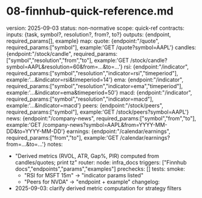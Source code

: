 # 08-finnhub-quick-reference.md
version: 2025-09-03
status: non-normative
scope: quick-ref
contracts:
  inputs: {task, symbol?, resolution?, from?, to?}
  outputs: {endpoint, required_params[], example}
map:
  quote: {endpoint:"/quote", required_params:["symbol"], example:'GET /quote?symbol=AAPL'}
  candles: {endpoint:"/stock/candle", required_params:["symbol","resolution","from","to"], example:'GET /stock/candle?symbol=AAPL&resolution=60&from=...&to=...'}
  rsi: {endpoint:"/indicator", required_params:["symbol","resolution","indicator=rsi","timeperiod"], example:'...&indicator=rsi&timeperiod=14'}
  ema: {endpoint:"/indicator", required_params:["symbol","resolution","indicator=ema","timeperiod"], example:'...&indicator=ema&timeperiod=50'}
  macd: {endpoint:"/indicator", required_params:["symbol","resolution","indicator=macd"], example:'...&indicator=macd'}
  peers: {endpoint:"/stock/peers", required_params:["symbol"], example:'GET /stock/peers?symbol=AAPL'}
  news: {endpoint:"/company-news", required_params:["symbol","from","to"], example:'GET /company-news?symbol=AAPL&from=YYYY-MM-DD&to=YYYY-MM-DD'}
  earnings: {endpoint:"/calendar/earnings", required_params:["from","to"], example:'GET /calendar/earnings?from=...&to=...'}
notes:
  - "Derived metrics (RVOL, ATR, Gap%, PIR) computed from candles/quotes; print tz"
router:
  node: infra_docs
  triggers: ["Finnhub docs","endpoints","params","examples"]
  prechecks: []
tests:
  smoke:
    - "RSI for MSFT 15m" -> "indicator params listed"
    - "Peers for NVDA" -> "endpoint + example"
changelog:
  - 2025-09-03: clarify derived metric computation for strategy filters
